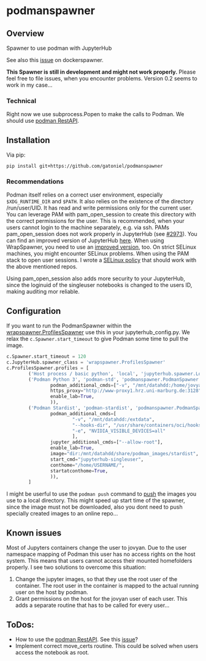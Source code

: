 # podmanspawner

## Overview

Spawner to use podman with JupyterHub

See also this [issue](https://github.com/jupyterhub/dockerspawner/issues/360) on
dockerspawner.

**This Spawner is still in development and might not work properly.** Please
feel free to file issues, when you encounter problems. Version 0.2 seems to work
in my case...

### Technical

Right now we use subprocess.Popen to make the calls to Podman. We should use [podman RestAPI](https://github.com/containers/podman-py).

## Installation

Via pip:

    pip install git+https://github.com/gatoniel/podmanspawner

### Recommendations

Podman itself relies on a correct user environment, especially `$XDG_RUNTIME_DIR`
and `$PATH`. It also relies on the existence of the directory /run/user/UID. It
has read and write permissions only for the current user. You can leverage PAM
with pam_open_session to create this directory with the correct permissions for
the user. This is recommended, when your users cannot login to the machine
separately, e.g. via ssh. PAMs pam_open_session does not work properly in
JupyterHub (see [#2973](https://github.com/jupyterhub/jupyterhub/issues/2973)).
You can find an improved version of JupyterHub
[here](https://github.com/gatoniel/jupyterhub). When using WrapSpawner, you need
to use an [improved version](https://github.com/gatoniel/wrapspawner/), too.
On strict SELinux machines, you might encounter SELinux problems. When using the
PAM stack to open user sessions. I wrote a
[SELinux policy](https://github.com/gatoniel/jupyterhubd_SELinux) that should
work with the above mentioned repos.

Using pam_open_session also adds more security to your JupyterHub, since the
loginuid of the singleuser notebooks is changed to the users ID, making auditing
mor reliable.

## Configuration

If you want to run the PodmanSpawner within the [wrapspawner.ProfilesSpawner](https://github.com/jupyterhub/wrapspawner) use
this in your jupyterhub_config.py. We relax the `c.Spawner.start_timeout` to give Podman some time to pull the image.

```python
c.Spawner.start_timeout = 120
c.JupyterHub.spawner_class = 'wrapspawner.ProfilesSpawner'
c.ProfilesSpawner.profiles = [
        ('Host process / basic python', 'local', 'jupyterhub.spawner.LocalProcessSpawner', {}),
        ('Podman Python 3', 'podman-std', 'podmanspawner.PodmanSpawner', dict(
                podman_additional_cmds=["-v", "/mnt/datahdd:/home/jovyan/datahdd"],
                https_proxy="http://www-proxy1.hrz.uni-marburg.de:3128",
                enable_lab=True,
                )),
        ('Podman Stardist', 'podman-stardist', 'podmanspawner.PodmanSpawner', dict(
                podman_additional_cmds=[
                        "-v", "/mnt/datahdd:/extdata",
                        "--hooks-dir", "/usr/share/containers/oci/hooks.d/",
                        "-e", "NVIDIA_VISIBLE_DEVICES=all"
                        ],
                jupyter_additional_cmds=["--allow-root"],
                enable_lab=True,
                image="dir:/mnt/datahdd/share/podman_images/stardist",
                start_cmd="jupyterhub-singleuser",
                conthome="/home/USERNAME/",
                startatconthome=True,
                )),
        ]
```

I might be userful to use the `podman push` command to [push](https://github.com/containers/libpod/blob/master/docs/source/markdown/podman-push.1.md) the images you use to a local directory. This might speed up start time of the spawner, since the image must not be downloaded, also you dont need to push specially created images to an online repo...

## Known issues

Most of Jupyters containers change the user to jovyan. Due to the user namespace
mapping of Podman this user has no access rights on the host system. This means
that users cannot access their mounted homefolders properly. I see two solutions
to overcome this situation:

1. Change the jupyter images, so that they use the root user of the container.
   The root user in the container is mapped to the actual running user on the
   host by podman.
2. Grant permissions on the host for the jovyan user of each user. This adds a
   separate routine that has to be called for every user...

## ToDos:

- How to use the [podman RestAPI](https://github.com/containers/podman-py). See this [issue](https://github.com/containers/python-podman/issues/16#issuecomment-605439792)?
- Implement correct move_certs routine. This could be solved when users access
  the notebook as root.
